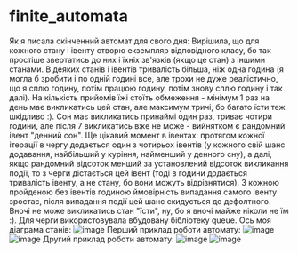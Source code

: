 # finite_automata

Як я писала скінченний автомат для свого дня:
Вирішила, що для кожного стану і івенту створю екземпляр відповідного класу, бо так простіше звертатись до них і їхніх зв'язків (якщо це стан) з іншими станами. В деяких станів і івентів тривалість більша, ніж одна година (я могла б зробити і по одній годині все, але трохи не дуже реалістично, що я сплю годину, потім працюю годину, потім знову сплю годину і так далі). На кількість прийомів їжі стоїть обмеження - мінімум 1 раз на день має викликатись цей стан, але максимум тричі, бо багато їсти теж шкідливо :). Сон має викликатись принаймі один раз, триває чотири години, але після 7 викликатись вже не може - вийнятком є рандомний івент "денний сон".
Ще цікавий момент в івентах: протягом кожної ітерації в чергу додається один з чотирьох івентів (у кожного свій шанс додавання, найбільший у куріння, найменший у денного сну), а далі, якщо рандомний відсоток менший за установлений відсоток викликання події, то з черги дістається цей івент (тоді в години додається тривалість івенту, а не стану, бо вони можуть відрізнятися). З кожною пройденою без івентів годиною ймовірність випадання самого івенту зростає, після випадання події цей шанс скидується до дефолтного.
Вночі не може викликатись стан "їсти", ну, бо я вночі майже ніколи не їм :).
Для черги використовувала вбудовану бібліотеку queue.
Ось моя діаграма станів:
![image](https://github.com/Drakonchyk/finite_automata/assets/63148058/979bc247-02ea-46e9-bcd6-a9fbcc4abac0)
Перший приклад роботи автомату:
![image](https://github.com/Drakonchyk/finite_automata/assets/63148058/b99e5153-86b2-4a73-96c2-26d6cc1a16c2)
![image](https://github.com/Drakonchyk/finite_automata/assets/63148058/834ca59a-a8ac-4d85-bdba-3f3640a6f960)
Другий приклад роботи автомату:
![image](https://github.com/Drakonchyk/finite_automata/assets/63148058/c0f03dc6-e41c-4ac3-8c80-c6d317077673)
![image](https://github.com/Drakonchyk/finite_automata/assets/63148058/76e1eed4-6807-4200-be55-8c9045e546cf)
